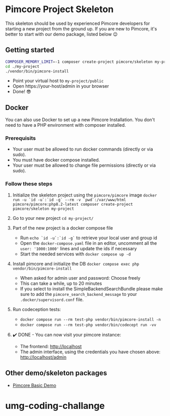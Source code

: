 # Pimcore Project Skeleton 

This skeleton should be used by experienced Pimcore developers for starting a new project from the ground up. 
If you are new to Pimcore, it's better to start with our demo package, listed below 😉

## Getting started
```bash
COMPOSER_MEMORY_LIMIT=-1 composer create-project pimcore/skeleton my-project
cd ./my-project
./vendor/bin/pimcore-install
```

- Point your virtual host to `my-project/public` 
- Open https://your-host/admin in your browser
- Done! 😎

## Docker

You can also use Docker to set up a new Pimcore Installation.
You don't need to have a PHP environment with composer installed.

### Prerequisits

* Your user must be allowed to run docker commands (directly or via sudo).
* You must have docker compose installed.
* Your user must be allowed to change file permissions (directly or via sudo).

### Follow these steps
1. Initialize the skeleton project using the `pimcore/pimcore` image
``docker run -u `id -u`:`id -g` --rm -v `pwd`:/var/www/html pimcore/pimcore:php8.2-latest composer create-project pimcore/skeleton my-project``

2. Go to your new project
`cd my-project/`

3. Part of the new project is a docker compose file
    * Run `` echo `id -u`:`id -g` `` to retrieve your local user and group id
    * Open the `docker-compose.yaml` file in an editor, uncomment all the `user: '1000:1000'` lines and update the ids if necessary
    * Start the needed services with `docker compose up -d`

4. Install pimcore and initialize the DB
    `docker compose exec php vendor/bin/pimcore-install`
    * When asked for admin user and password: Choose freely
    * This can take a while, up to 20 minutes
    * If you select to install the SimpleBackendSearchBundle please make sure to add the `pimcore_search_backend_message` to your `.docker/supervisord.conf` file.

5. Run codeception tests:
   * `docker compose run --rm test-php vendor/bin/pimcore-install -n`
   * `docker compose run --rm test-php vendor/bin/codecept run -vv`

6. :heavy_check_mark: DONE - You can now visit your pimcore instance:
    * The frontend: <http://localhost>
    * The admin interface, using the credentials you have chosen above:
      <http://localhost/admin>

## Other demo/skeleton packages
- [Pimcore Basic Demo](https://github.com/pimcore/demo)
# umg-coding-challange

